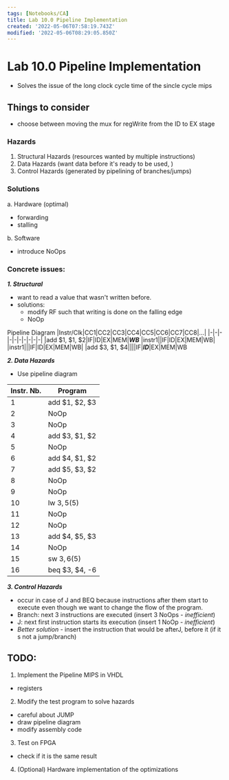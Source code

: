 ```yaml
---
tags: [Notebooks/CA]
title: Lab 10.0 Pipeline Implementation
created: '2022-05-06T07:58:19.743Z'
modified: '2022-05-06T08:29:05.850Z'
---
```


# Lab 10.0 Pipeline Implementation

- Solves the issue of the long clock cycle time of the sincle cycle mips

## Things to consider
- choose between moving the mux for regWrite from the ID to EX stage

### Hazards
1. Structural Hazards (resources wanted by multiple instructions)
2. Data Hazards (want data before it's ready to be used, )
3. Control Hazards (generated by pipelining of branches/jumps)

### Solutions
a. Hardware (optimal)
- forwarding
- stalling

b. Software
- introduce NoOps

### Concrete issues:
***1. Structural***
- want to read a value that wasn't written before.
- solutions:
  - modify RF such that writing is done on the falling edge
  - NoOp

Pipeline Diagram
|Instr/Clk|CC1|CC2|CC3|CC4|CC5|CC6|CC7|CC8|...|
|-|-|-|-|-|-|-|-|-|-|
|add $1, $1, $2|IF|ID|EX|MEM|***WB***
|instr1||IF|ID|EX|MEM|WB|
|instr1|||IF|ID|EX|MEM|WB|
|add $3, $1, $4||||IF|***ID***|EX|MEM|WB

***2. Data Hazards***
- Use pipeline diagram

|Instr. Nb.|Program|
|-|-|
|1|add $1, $2, $3
|2|NoOp
|3|NoOp
|4|add $3, $1, $2
|5|NoOp
|6|add $4, $1, $2
|7|add $5, $3, $2
|8|NoOp
|9|NoOp
|10|lw $3, 5($5)
|11|NoOp
|12|NoOp
|13|add $4, $5, $3
|14|NoOp
|15|sw $3, 6($5)
|16|beq $3, $4, -6

***3. Control Hazards***
- occur in case of J and BEQ because instructions after them start to execute even though we want to change the flow of the program.
- Branch: next 3 instructions are executed (insert 3 NoOps - *inefficient*)
- J: next first instruction starts its execution (insert 1 NoOp - *inefficient*)
- *Better solution* - insert the instruction that would be afterJ, before it (if it s not a jump/branch)

## TODO:

1. Implement the Pipeline MIPS in VHDL
- registers
2. Modify the test program to solve hazards
- careful about JUMP
- draw pipeline diagram
- modify assembly code

3. Test on FPGA
- check if it is the same result

4. (Optional) Hardware implementation of the optimizations


